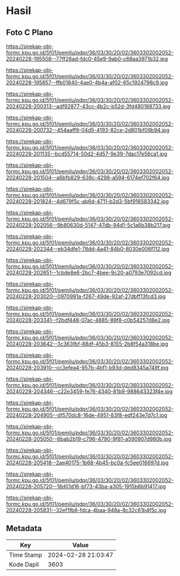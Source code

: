 # Hasil

## Foto C Plano

https://sirekap-obj-formc.kpu.go.id/5f01/pemilu/pdpr/36/03/30/20/02/3603302002052-20240228-195508--77ff26ad-fdc0-45e9-9ab0-c68aa3971b32.jpg

https://sirekap-obj-formc.kpu.go.id/5f01/pemilu/pdpr/36/03/30/20/02/3603302002052-20240228-195857--ffb01840-4ae0-4b4a-af02-65c1924798c9.jpg

https://sirekap-obj-formc.kpu.go.id/5f01/pemilu/pdpr/36/03/30/20/02/3603302002052-20240228-200313--adf92877-43cc-4b2c-b52d-3fd480188733.jpg

https://sirekap-obj-formc.kpu.go.id/5f01/pemilu/pdpr/36/03/30/20/02/3603302002052-20240228-200732--454aaff9-04d5-4193-82ce-2d801bf09b94.jpg

https://sirekap-obj-formc.kpu.go.id/5f01/pemilu/pdpr/36/03/30/20/02/3603302002052-20240228-201135--bcd55714-50d2-4d57-9e39-7dac17e56ca1.jpg

https://sirekap-obj-formc.kpu.go.id/5f01/pemilu/pdpr/36/03/30/20/02/3603302002052-20240228-201504--a6bfb829-638c-4298-a594-6174ef702f64.jpg

https://sirekap-obj-formc.kpu.go.id/5f01/pemilu/pdpr/36/03/30/20/02/3603302002052-20240228-201824--4d679f5c-ab6d-4711-b2d3-5bf916583342.jpg

https://sirekap-obj-formc.kpu.go.id/5f01/pemilu/pdpr/36/03/30/20/02/3603302002052-20240228-202056--9b80630d-5147-47db-94d1-5c1a6b38b217.jpg

https://sirekap-obj-formc.kpu.go.id/5f01/pemilu/pdpr/36/03/30/20/02/3603302002052-20240228-202344--eb34dfe1-78dd-4a41-84b0-8030e006f112.jpg

https://sirekap-obj-formc.kpu.go.id/5f01/pemilu/pdpr/36/03/30/20/02/3603302002052-20240228-202651--1cbde8e6-2bc7-4bee-9c20-a0793e7092cd.jpg

https://sirekap-obj-formc.kpu.go.id/5f01/pemilu/pdpr/36/03/30/20/02/3603302002052-20240228-203020--0970991a-f267-49de-92af-27dbff13fcd3.jpg

https://sirekap-obj-formc.kpu.go.id/5f01/pemilu/pdpr/36/03/30/20/02/3603302002052-20240228-203341--f2bdf448-07ac-4885-89f8-c0b54257d8e2.jpg

https://sirekap-obj-formc.kpu.go.id/5f01/pemilu/pdpr/36/03/30/20/02/3603302002052-20240228-203642--3c363fbf-88df-45b3-8155-2b8f54a318be.jpg

https://sirekap-obj-formc.kpu.go.id/5f01/pemilu/pdpr/36/03/30/20/02/3603302002052-20240228-203910--cc3efea4-957b-4bf1-b93d-ded8345a749f.jpg

https://sirekap-obj-formc.kpu.go.id/5f01/pemilu/pdpr/36/03/30/20/02/3603302002052-20240228-204346--c22e3459-fe76-4340-81b9-988643323f4e.jpg

https://sirekap-obj-formc.kpu.go.id/5f01/pemilu/pdpr/36/03/30/20/02/3603302002052-20240228-204905--df570dc8-16de-4951-83f8-edf243e7d7c1.jpg

https://sirekap-obj-formc.kpu.go.id/5f01/pemilu/pdpr/36/03/30/20/02/3603302002052-20240228-205050--6bab2b19-c796-4790-9f81-a590907d980b.jpg

https://sirekap-obj-formc.kpu.go.id/5f01/pemilu/pdpr/36/03/30/20/02/3603302002052-20240228-205418--2ae40175-1b68-4b45-bc0a-fc5ee016697d.jpg

https://sirekap-obj-formc.kpu.go.id/5f01/pemilu/pdpr/36/03/30/20/02/3603302002052-20240228-205720--18d01d16-bf73-43ba-a305-1915b6b91417.jpg

https://sirekap-obj-formc.kpu.go.id/5f01/pemilu/pdpr/36/03/30/20/02/3603302002052-20240228-205831--32ef1fb8-fdca-4baa-948a-8c32c61b4f5c.jpg


## Metadata

| Key        | Value               |
| ---------- | ------------------- |
| Time Stamp | 2024-02-28 21:03:47 |
| Kode Dapil | 3603                |



